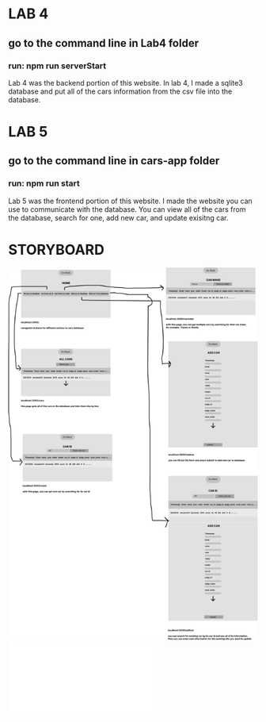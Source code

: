# LAB 4
## go to the command line in Lab4 folder
### run: npm run serverStart 
Lab 4 was the backend portion of this website. In lab 4, I made a sqlite3 database and put all of the cars information from the csv file into the database.


# LAB 5
##  go to the command line in cars-app folder
### run: npm run start 
Lab 5 was the frontend portion of this website. I made the website you can use to communicate with the database. You can view all of the cars from the database, search for one, add new car, and update exisitng car.

# STORYBOARD
![](./my-figma.png)
![](./figma.pdf)